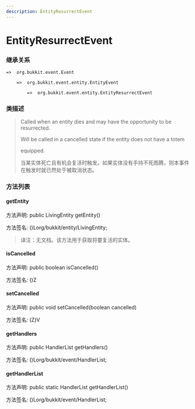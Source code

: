 ```yaml
---
description: EntityResurrectEvent
---
```


# EntityResurrectEvent

### 继承关系

    =>  org.bukkit.event.Event

        =>  org.bukkit.event.entity.EntityEvent

            =>  org.bukkit.event.entity.EntityResurrectEvent

### 类描述

> Called when an entity dies and may have the opportunity to be resurrected.
>
> Will be called in a cancelled state if the entity does not have a totem
>
> equipped.
>
>
> 
> 当某实体死亡且有机会复活时触发。如果实体没有手持不死图腾，则本事件在触发时就已然处于被取消状态。

### 方法列表

#### getEntity

方法声明: public LivingEntity getEntity()

方法签名: ()Lorg/bukkit/entity/LivingEntity;

> 译注：无文档。该方法用于获取将要复活的实体。

#### isCancelled

方法声明: public boolean isCancelled()

方法签名: ()Z

#### setCancelled

方法声明: public void setCancelled(boolean cancelled)

方法签名: (Z)V

#### getHandlers

方法声明: public HandlerList getHandlers()

方法签名: ()Lorg/bukkit/event/HandlerList;

#### getHandlerList

方法声明: public static HandlerList getHandlerList()

方法签名: ()Lorg/bukkit/event/HandlerList;